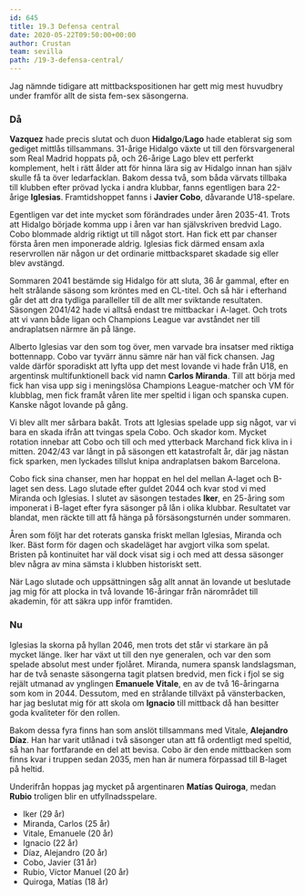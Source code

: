 ```yaml
---
id: 645
title: 19.3 Defensa central
date: 2020-05-22T09:50:00+00:00
author: Crustan
team: sevilla
path: /19-3-defensa-central/
---
```


Jag nämnde tidigare att mittbackspositionen har gett mig mest huvudbry under framför allt de sista fem-sex säsongerna.

### Då

**Vazquez** hade precis slutat och duon **Hidalgo**/**Lago** hade etablerat sig som gediget mittlås tillsammans. 31-årige Hidalgo växte ut till den försvargeneral som Real Madrid hoppats på, och 26-årige Lago blev ett perferkt komplement, helt i rätt ålder att för hinna lära sig av Hidalgo innan han själv skulle få ta över ledarfacklan. Bakom dessa två, som båda värvats tillbaka till klubben efter prövad lycka i andra klubbar, fanns egentligen bara 22-årige **Iglesias**. Framtidshoppet fanns i **Javier Cobo**, dåvarande U18-spelare.

Egentligen var det inte mycket som förändrades under åren 2035-41. Trots att Hidalgo började komma upp i åren var han självskriven bredvid Lago. Cobo blommade aldrig riktigt ut till något stort. Han fick ett par chanser första åren men imponerade aldrig. Iglesias fick därmed ensam axla reservrollen när någon ur det ordinarie mittbacksparet skadade sig eller blev avstängd.

Sommaren 2041 bestämde sig Hidalgo för att sluta, 36 år gammal, efter en helt strålande säsong som kröntes med en CL-titel. Och så här i efterhand går det att dra tydliga paralleller till de allt mer sviktande resultaten. Säsongen 2041/42 hade vi alltså endast tre mittbackar i A-laget. Och trots att vi vann både ligan och Champions League var avståndet ner till andraplatsen närmre än på länge.

Alberto Iglesias var den som tog över, men varvade bra insatser med riktiga bottennapp. Cobo var tyvärr ännu sämre när han väl fick chansen. Jag valde därför sporadiskt att lyfta upp det mest lovande vi hade från U18, en argentinsk multifunktionell back vid namn **Carlos Miranda**. Till att börja med fick han visa upp sig i meningslösa Champions League-matcher och VM för klubblag, men fick framåt våren lite mer speltid i ligan och spanska cupen. Kanske något lovande på gång.

Vi blev allt mer sårbara bakåt. Trots att Iglesias spelade upp sig något, var vi bara en skada ifrån att tvingas spela Cobo. Och skador kom. Mycket rotation innebar att Cobo och till och med ytterback Marchand fick kliva in i mitten. 2042/43 var långt in på säsongen ett katastrofalt år, där jag nästan fick sparken, men lyckades tillslut knipa andraplatsen bakom Barcelona.

Cobo fick sina chanser, men har hoppat en hel del mellan A-laget och B-laget sen dess. Lago slutade efter guldet 2044 och kvar stod vi med Miranda och Iglesias. I slutet av säsongen testades **Iker**, en 25-åring som imponerat i B-laget efter fyra säsonger på lån i olika klubbar. Resultatet var blandat, men räckte till att få hänga på försäsongsturnén under sommaren.

Åren som följt har det roterats ganska friskt mellan Iglesias, Miranda och Iker. Bäst form för dagen och skadeläget har avgjort vilka som spelat. Bristen på kontinuitet har väl dock visat sig i och med att dessa säsonger blev några av mina sämsta i klubben historiskt sett.

När Lago slutade och uppsättningen såg allt annat än lovande ut beslutade jag mig för att plocka in två lovande 16-åringar från närområdet till akademin, för att säkra upp inför framtiden.

### Nu

Iglesias la skorna på hyllan 2046, men trots det står vi starkare än på mycket länge. Iker har växt ut till den nye generalen, och var den som spelade absolut mest under fjolåret. Miranda, numera spansk landslagsman, har de två senaste säsongerna tagit platsen bredvid, men fick i fjol se sig rejält utmanad av ynglingen **Emanuele Vitale**, en av de två 16-åringarna som kom in 2044. Dessutom, med en strålande tillväxt på vänsterbacken, har jag beslutat mig för att skola om **Ignacio** till mittback då han besitter goda kvaliteter för den rollen.

Bakom dessa fyra finns han som anslöt tillsammans med Vitale, **Alejandro Díaz**. Han har varit utlånad i två säsonger utan att få ordentligt med speltid, så han har fortfarande en del att bevisa. Cobo är den ende mittbacken som finns kvar i truppen sedan 2035, men han är numera förpassad till B-laget på heltid.

Underifrån hoppas jag mycket på argentinaren **Matías Quiroga**, medan **Rubio** troligen blir en utfyllnadsspelare.

- Iker (29 år)
- Miranda, Carlos (25 år)
- Vitale, Emanuele (20 år)
- Ignacio (22 år)
- Díaz, Alejandro (20 år)
- Cobo, Javier (31 år)
- Rubio, Víctor Manuel (20 år)
- Quiroga, Matías (18 år)